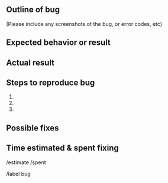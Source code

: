 ## Outline of bug

(Please include any screenshots of the bug, or error codes, etc)

## Expected behavior or result

## Actual result

## Steps to reproduce bug
1.
2.
3.

## Possible fixes

## Time estimated & spent fixing

/estimate 
/spent 

/label bug
